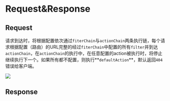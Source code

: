 # Request&Response


## Request

请求到达时，将根据配置依次通过`fiterChain`与`actionChain`两条执行链，每个请求根据配置（路由）的URL完整的经过`fiterChain`中配置的所有`filter`并到达`actionChain`，在`actionChain`的执行中，在任意配置的action被执行时，将停止继续执行下一个。如果所有都不配置，则执行**`defaultAction`**，默认返回`404`错误给客户端。

![](/md/images/request_flow.png)



## Response

